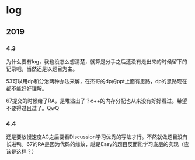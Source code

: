 # log

## 2019

### 4.3

为什么要有log，我也没怎么想清楚，就算是分手之后还没有走出来的时候留下的记录吧，当然还是以题目为主。

53可以用dp和分治两种办法来解，在杰哥的dp的ppt上面有思路，dp的思路现在都不能好好理解。

67提交的时候给了RA，是堆溢出了？c++的内存分配也从来没有好好看过。希望不要得过且过了。QwQ

### 4.4

还是要放慢速度AC之后要看Discussion学习优秀的写法才行。不然就做题目没有长进鸭。67的RA是因为代码的缘故，越是Easy的题目反而能学习底层的实现（应该是这样？）
